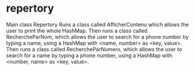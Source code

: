 # repertory
Main class Repertory
Runs a class called AfficherContenu which allows the user to print the whole HashMap.
Then runs a class called RechercheParNom, which allows the user to search for a phone number by typing a name,
      using a HashMap with <name, number> as <key, value>.
Then runs a class called RechercheParNumero, which allows the user to search for a name by typing a phone number,
      using a HashMap with <number, name> as <key, value>.
